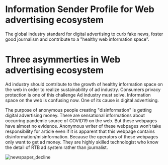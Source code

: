 # Information Sender Profile for Web advertising ecosystem

The global industry standard for digital advertising to curb fake news, foster good journalism and contribute to a "healthy web information space".

# Three asymmerties in Web advertising ecosystem

Ad industry should contribute to the growth of healthy information space on the web in order to realize sustainability of ad industry.
Consumers privacy protection is one of this challenge Ad industry must solve.
Information space on the web is confusing now. One of its cause is digital advertising.

The purpose of anonymous people creating "disinformation" is getting digital advertising money.
There are sensational informations about occurring pandemic source of COVID19 on the web.
But these webpages have almost no evidence. 
Anonymous writer of these webpages won’t take responsibility for article even if it is apparent that this webpage contains disinformation/misinformation.
Because the operators of these webpages only want to get ad money.
They are highly skilled technologist who know the detail of RTB ad system rather than journalist.

![newspaper_decline](https://raw.github.com/wiki/yoshid8s/Information-Sender-Profile/newspaper_decline.png)
